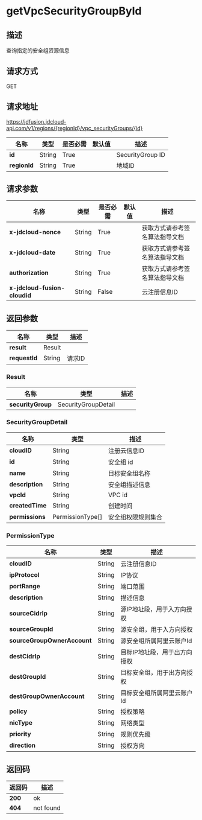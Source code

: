 # getVpcSecurityGroupById


## 描述
查询指定的安全组资源信息

## 请求方式
GET

## 请求地址
https://jdfusion.jdcloud-api.com/v1/regions/{regionId}/vpc_securityGroups/{id}

|名称|类型|是否必需|默认值|描述|
|---|---|---|---|---|
|**id**|String|True| |SecurityGroup ID|
|**regionId**|String|True| |地域ID|

## 请求参数
|名称|类型|是否必需|默认值|描述|
|---|---|---|---|---|
|**x-jdcloud-nonce**|String|True| |获取方式请参考签名算法指导文档|
|**x-jdcloud-date**|String|True| |获取方式请参考签名算法指导文档|
|**authorization**|String|True| |获取方式请参考签名算法指导文档|
|**x-jdcloud-fusion-cloudid**|String|False| |云注册信息ID|


## 返回参数
|名称|类型|描述|
|---|---|---|
|**result**|Result| |
|**requestId**|String|请求ID|

### Result
|名称|类型|描述|
|---|---|---|
|**securityGroup**|SecurityGroupDetail| |
### SecurityGroupDetail
|名称|类型|描述|
|---|---|---|
|**cloudID**|String|注册云信息ID|
|**id**|String|安全组 id|
|**name**|String|目标安全组名称|
|**description**|String|安全组描述信息|
|**vpcId**|String|VPC id|
|**createdTime**|String|创建时间|
|**permissions**|PermissionType[]|安全组权限规则集合|
### PermissionType
|名称|类型|描述|
|---|---|---|
|**cloudID**|String|云注册信息ID|
|**ipProtocol**|String|IP协议|
|**portRange**|String|端口范围|
|**description**|String|描述信息|
|**sourceCidrIp**|String|源IP地址段，用于入方向授权|
|**sourceGroupId**|String|源安全组，用于入方向授权|
|**sourceGroupOwnerAccount**|String|源安全组所属阿里云账户Id|
|**destCidrIp**|String|目标IP地址段，用于出方向授权|
|**destGroupId**|String|目标安全组，用于出方向授权|
|**destGroupOwnerAccount**|String|目标安全组所属阿里云账户Id|
|**policy**|String|授权策略|
|**nicType**|String|网络类型|
|**priority**|String|规则优先级|
|**direction**|String|授权方向|

## 返回码
|返回码|描述|
|---|---|
|**200**|ok|
|**404**|not found|
